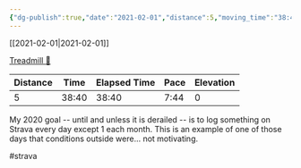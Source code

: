 ```yaml
---
{"dg-publish":true,"date":"2021-02-01","distance":5,"moving_time":"38:40","elapsed_time":"38:40","pace":"7:44","total_elevation_gain":0,"url":"https://www.strava.com/activities/4719824540","permalink":"/01-personal/strava/2021-02-01-treadmill/","dgPassFrontmatter":true}
---
```



[[2021-02-01\|2021-02-01]]

[Treadmill 🤮](https://www.strava.com/activities/4719824540)

| Distance | Time  | Elapsed Time | Pace | Elevation |
| -------- | ----- | ------------ | ---- | --------- |
| 5        | 38:40 | 38:40        | 7:44 | 0         |


My 2020 goal -- until and unless it is derailed -- is to log something on Strava every day except 1 each month. This is an example of one of those days that conditions outside were... not motivating.

#strava
